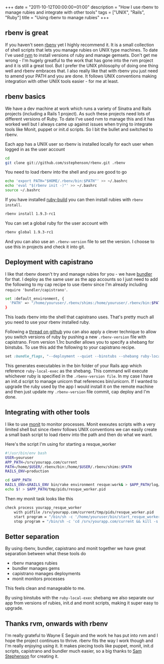 +++
date = "2011-10-12T00:00:00+01:00"
description = "How I use rbenv to manage rubies and integrate with other tools"
tags = ["UNIX", "Rails", "Ruby"]
title = "Using rbenv to manage rubies"
+++

## rbenv is great

If you haven't seen [rbenv][1] yet I highly recommend it. It is a small
collection of shell scripts that lets you manage rubies on UNIX type machines.
To date I've used [rvm][2] to install versions of ruby and manage gemsets. Don't
get me wrong - I'm hugely greatful to the work that has gone into the rvm
project and it is still a great tool. But I prefer the UNIX philosophy of doing
one thing well and rbenv embraces that. I also really like that with rbenv you
just need to amend your PATH and you are done. It follows UNIX conventions
making integration with other UNIX tools easier - for me at least.

## rbenv basics

We have a dev machine at work which runs a variety of Sinatra and Rails projects
(including a Rails 1 project). As such these projects need lots of different
versions of Ruby. To date I've used rvm to manage this and it has worked well
but I always came up against issues when trying to integrate tools like Monit,
puppet or init.d scripts. So I bit the bullet and switched to rbenv.

Each app has a UNIX user so rbenv is installed locally for each user when logged
in as the user account

```sh
cd
git clone git://github.com/sstephenson/rbenv.git .rbenv
```

You need to load rbenv into the shell and you are good to go

```sh
echo 'export PATH="$HOME/.rbenv/bin:$PATH"' >> ~/.bashrc
echo 'eval "$(rbenv init -)"' >> ~/.bashrc
source ~/.bashrc
```

If you have installed [ruby-build][3] you can then install rubies with
`rbenv install`.

```sh
rbenv install 1.9.3-rc1
```

You can set a global ruby for the user account with

```sh
rbenv global 1.9.3-rc1
```

And you can also use an `.rbenv-version` file to set the version. I choose to
use this in projects and check it into git.

## Deployment with capistrano

I like that rbenv doesn't try and manage rubies for you - we have [bundler][4]
for that. I deploy as the same user as the app accounts so I just need to add
the following to my cap recipe to use rbenv since I'm already including
`require 'bundler/capistrano'`.

```sh
set :default_environment, {
  'PATH' => "/home/youruser/.rbenv/shims:/home/youruser/.rbenv/bin:$PATH"
}
```

This loads rbenv into the shell that capistrano uses. That's pretty much all you
need to use your rbenv installed ruby.

Following a [thread on github][5] you can also apply a clever technique to allow
you switch versions of ruby by pushing a new `.rbenv-version` file with
capistrano. From version 1.1rc bundler allows you to specify a shebang for
binstubs. To use this add the following to your capistrano recipe.

```ruby
set :bundle_flags, "--deployment --quiet --binstubs --shebang ruby-local-exec"
```

This generates executables in the bin folder of your Rails app which reference
`ruby-local-exec` as the shebang. This command will execute whichever ruby is
specified in the `.rbenv-version file`. In my case I have an init.d script to
manage unicorn that references bin/unicorn. If I wanted to upgrade the ruby used
by the app I would install it on the remote machine and then just update my
`.rbenv-version` file commit, cap deploy and I'm done.

## Integrating with other tools

I like to use [monit][6] to monitor processes. Monit exexutes scripts with a
very limited shell but since rbenv follows UNIX conventions we can easily create
a small bash script to load rbenv into the path and then do what we want.

Here's the script I'm using for starting a resque_worker

```sh
#!/usr/bin/env bash
USER=youruser
APP_PATH=/srv/yourapp.com/current
PATH=/home/$USER/.rbenv/bin:/home/$USER/.rbenv/shims:$PATH
RAILS_ENV=production

cd $APP_PATH
RAILS_ENV=$RAILS_ENV bin/rake environment resque:work& > $APP_PATH/log/resque_worker.log
echo $! > $APP_PATH/tmp/pids/resque_worker.pid
```

Then my monit task looks like this

```bash
check process yourapp_resque_worker
    with pidfile /srv/yourapp.com/current/tmp/pids/resque_worker.pid
    start program = "/bin/sh -c '/home/youruser/bin/start_resque_worker.sh'" as uid youruser and gid youruser
    stop program = "/bin/sh -c 'cd /srv/yourapp.com/current && kill -s quit `cat tmp/pids/resque_worker.pid` && rm -f tmp/pids/resque_worker.pid; exit 0;'"
```

## Better separation

By using rbenv, bundler, capistrano and monit together we have great separation
between what these tools do

- rbenv manages rubies
- bundler manages gems
- capistrano manages deployments
- monit monitors processes

This feels clean and manageable to me.

By using binstubs with the `ruby-local-exec` shebang we also separate our app
from versions of rubies, init.d and monit scripts, making it super easy to
upgrade.

## Thanks rvm, onwards with rbenv

I'm really grateful to Wayne E Seguin and the work he has put into rvm and I
hope the project continues to thrive. rbenv fits the way I work though and I'm
really enjoying using it. It makes piecing tools like puppet, monit, init.d
scripts, capistrano and bundler much easier, so a big thanks to [Sam
Stephenson][7] for creating it.

[1]: https://github.com/sstephenson/rbenv
[2]: https://rvm.io/
[3]: https://github.com/sstephenson/ruby-build
[4]: http://gembundler.com/
[5]: https://github.com/sstephenson/rbenv/issues/101
[6]: http://mmonit.com/monit/
[7]: http://sstephenson.us/
